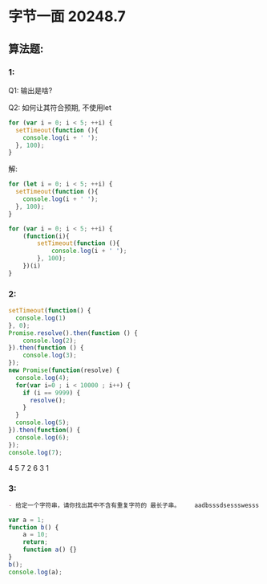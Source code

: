 # 字节一面 20248.7

## 算法题:

### 1:

Q1: 输出是啥?

Q2: 如何让其符合预期, 不使用let

```js
for (var i = 0; i < 5; ++i) {
  setTimeout(function (){
    console.log(i + ' ');
  }, 100);
}
```

解:

```js
for (let i = 0; i < 5; ++i) {
  setTimeout(function (){
    console.log(i + ' ');
  }, 100);
}
```

```js 立即执行函数
for (var i = 0; i < 5; ++i) {
    (function(i){
        setTimeout(function (){
            console.log(i + ' ');
        }, 100);
    })(i)
}
```

### 2:

```js
setTimeout(function() {
  console.log(1)
}, 0);
Promise.resolve().then(function () {
    console.log(2);
}).then(function () {
    console.log(3);
});
new Promise(function(resolve) {
  console.log(4);
  for(var i=0 ; i < 10000 ; i++) {
    if (i == 9999) {
      resolve();
    }
  }
  console.log(5);
}).then(function() {
  console.log(6);
});
console.log(7);
```

4 5 7 2 6 3 1

### 3:

```md
- 给定一个字符串，请你找出其中不含有重复字符的 最长子串。    aadbsssdsessswesss
```
```js
var a = 1; 
function b() { 
    a = 10; 
    return; 
    function a() {} 
} 
b(); 
console.log(a); 
```